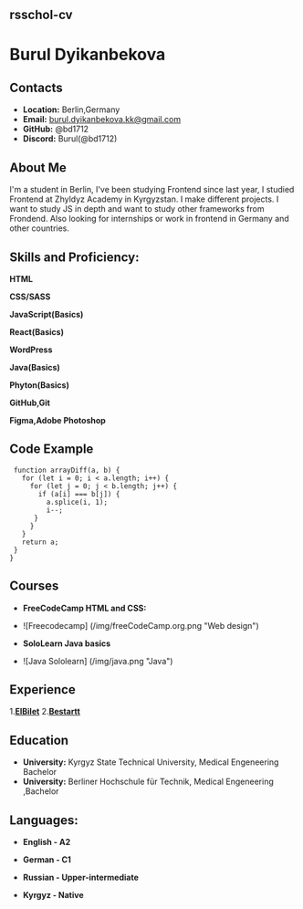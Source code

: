 ## rsschol-cv

# Burul Dyikanbekova

## Contacts
* **Location:** Berlin,Germany
* **Email:** burul.dyikanbekova.kk@gmail.com
* **GitHub:** @bd1712
* **Discord:** Burul(@bd1712)

## About Me

 I'm a student in Berlin, I've been studying Frontend since last year, I studied Frontend at Zhyldyz Academy in Kyrgyzstan. I make different projects. I want to study JS in depth and want to study other frameworks from Frondend. Also looking for internships or work in frontend in Germany and other countries.

## Skills and Proficiency:

**HTML**

**CSS/SASS**

**JavaScript(Basics)**

**React(Basics)**

**WordPress**

**Java(Basics)**

**Phyton(Basics)**

**GitHub,Git**

**Figma,Adobe Photoshop**


## Code Example

```
 function arrayDiff(a, b) {
   for (let i = 0; i < a.length; i++) {
     for (let j = 0; j < b.length; j++) {
       if (a[i] === b[j]) {
         a.splice(i, 1);
         i--;
      }
     }
   }
   return a;
 }
}
```

## Courses

* **FreeCodeCamp HTML and CSS:**
+ ![Freecodecamp] (/img/freeCodeCamp.org.png "Web design")
* **SoloLearn Java basics**
+ ![Java Sololearn] (/img/java.png "Java")

## Experience

1.[**ElBilet**](https://elbilet.kg/ "Elbilet")
2.[**Bestartt**](https://bestartt.com/ "Bestartt")

## Education

* **University:** Kyrgyz State Technical University, Medical Engeneering Bachelor
* **University:** Berliner Hochschule für Technik, Medical Engeneering ,Bachelor

## Languages:

* **English - A2**

* **German - C1**

* **Russian - Upper-intermediate**

* **Kyrgyz - Native**  